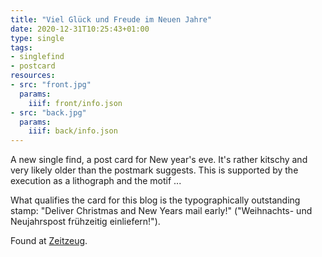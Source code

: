 ```yaml
---
title: "Viel Glück und Freude im Neuen Jahre"
date: 2020-12-31T10:25:43+01:00
type: single
tags:
- singlefind
- postcard
resources:
- src: "front.jpg"
  params:
    iiif: front/info.json
- src: "back.jpg"
  params:
    iiif: back/info.json
---
```


A new single find, a post card for New year's eve. It's rather kitschy and very likely older than the postmark suggests. This is supported by the execution as a lithograph and the motif ...
<!--more-->
What qualifies the card for this blog is the typographically outstanding stamp: "Deliver Christmas and New Years mail early!" ("Weihnachts- und Neujahrspost frühzeitig einliefern!").

<!--more-->
<div class="source">
Found at <a target="_blank" href="http://zeitzeug.de/">Zeitzeug</a>.
</div>
